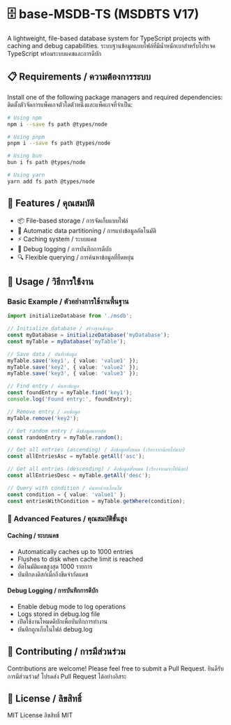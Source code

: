 # 🗄️ base-MSDB-TS (MSDBTS V17)

A lightweight, file-based database system for TypeScript projects with caching and debug capabilities.
ระบบฐานข้อมูลแบบไฟล์ที่มีน้ำหนักเบาสำหรับโปรเจค TypeScript พร้อมระบบแคชและการดีบัก

## 📋 Requirements / ความต้องการระบบ

Install one of the following package managers and required dependencies:
ติดตั้งตัวจัดการแพ็คเกจตัวใดตัวหนึ่งและแพ็คเกจที่จำเป็น:

```bash
# Using npm
npm i --save fs path @types/node

# Using pnpm
pnpm i --save fs path @types/node

# Using bun
bun i fs path @types/node

# Using yarn
yarn add fs path @types/node
```

## 🚀 Features / คุณสมบัติ

- 📦 File-based storage / การจัดเก็บแบบไฟล์
- 🔄 Automatic data partitioning / การแบ่งข้อมูลอัตโนมัติ
- ⚡ Caching system / ระบบแคช
- 🐛 Debug logging / การบันทึกการดีบัก
- 🔍 Flexible querying / การค้นหาข้อมูลที่ยืดหยุ่น

## 📖 Usage / วิธีการใช้งาน

### Basic Example / ตัวอย่างการใช้งานพื้นฐาน

```typescript
import initializeDatabase from './msdb';

// Initialize database / สร้างฐานข้อมูล
const myDatabase = initializeDatabase('myDatabase');
const myTable = myDatabase('myTable');

// Save data / บันทึกข้อมูล
myTable.save('key1', { value: 'value1' });
myTable.save('key2', { value: 'value2' });
myTable.save('key3', { value: 'value3' });

// Find entry / ค้นหาข้อมูล
const foundEntry = myTable.find('key1');
console.log('Found entry:', foundEntry);

// Remove entry / ลบข้อมูล
myTable.remove('key2');

// Get random entry / ดึงข้อมูลแบบสุ่ม
const randomEntry = myTable.random();

// Get all entries (ascending) / ดึงข้อมูลทั้งหมด (เรียงจากน้อยไปมาก)
const allEntriesAsc = myTable.getAll('asc');

// Get all entries (descending) / ดึงข้อมูลทั้งหมด (เรียงจากมากไปน้อย)
const allEntriesDesc = myTable.getAll('desc');

// Query with condition / ค้นหาด้วยเงื่อนไข
const condition = { value: 'value1' };
const entriesWithCondition = myTable.getWhere(condition);
```

### 🔧 Advanced Features / คุณสมบัติขั้นสูง

#### Caching / ระบบแคช
- Automatically caches up to 1000 entries
- Flushes to disk when cache limit is reached
- อัตโนมัติแคชสูงสุด 1000 รายการ
- บันทึกลงดิสก์เมื่อถึงขีดจำกัดแคช

#### Debug Logging / การบันทึกการดีบัก
- Enable debug mode to log operations
- Logs stored in debug.log file
- เปิดใช้งานโหมดดีบักเพื่อบันทึกการทำงาน
- บันทึกถูกเก็บในไฟล์ debug.log

## 🤝 Contributing / การมีส่วนร่วม

Contributions are welcome! Please feel free to submit a Pull Request.
ยินดีรับการมีส่วนร่วม! โปรดส่ง Pull Request ได้อย่างอิสระ

## 📄 License / ลิขสิทธิ์

MIT License
ลิขสิทธิ์ MIT
